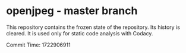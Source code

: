 # openjpeg - master branch

This repository contains the frozen state of the repository.
Its history is cleared. It is used only for static code
analysis with Codacy.

Commit Time: 1722906911